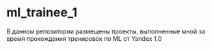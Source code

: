 # ml_trainee_1
В данном репозитории размещены проекты, выполненные мной за время прохождения тренировок по ML от Yandex 1.0
